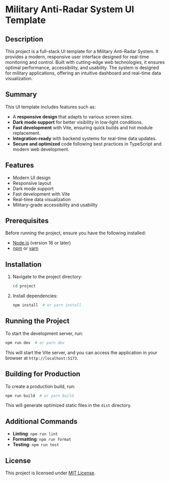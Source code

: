 # Military Anti-Radar System UI Template

## Description
This project is a full-stack UI template for a Military Anti-Radar System. It provides a modern, responsive user interface designed for real-time monitoring and control. Built with cutting-edge web technologies, it ensures optimal performance, accessibility, and usability. The system is designed for military applications, offering an intuitive dashboard and real-time data visualization.

## Summary
This UI template includes features such as:
- A **responsive design** that adapts to various screen sizes.
- **Dark mode support** for better visibility in low-light conditions.
- **Fast development** with Vite, ensuring quick builds and hot module replacement.
- **Integration-ready** with backend systems for real-time data updates.
- **Secure and optimized** code following best practices in TypeScript and modern web development.

## Features
- Modern UI design
- Responsive layout
- Dark mode support
- Fast development with Vite
- Real-time data visualization
- Military-grade accessibility and usability

## Prerequisites
Before running the project, ensure you have the following installed:
- [Node.js](https://nodejs.org/) (version 16 or later)
- [npm](https://www.npmjs.com/) or [yarn](https://yarnpkg.com/)

## Installation
1. Navigate to the project directory:
   ```sh
   cd project
   ```
2. Install dependencies:
   ```sh
   npm install  # or yarn install
   ```

## Running the Project
To start the development server, run:
```sh
npm run dev  # or yarn dev
```
This will start the Vite server, and you can access the application in your browser at `http://localhost:5173`.

## Building for Production
To create a production build, run:
```sh
npm run build  # or yarn build
```
This will generate optimized static files in the `dist` directory.

## Additional Commands
- **Linting**: `npm run lint`
- **Formatting**: `npm run format`
- **Testing**: `npm run test`

## License
This project is licensed under [MIT License](LICENSE).

